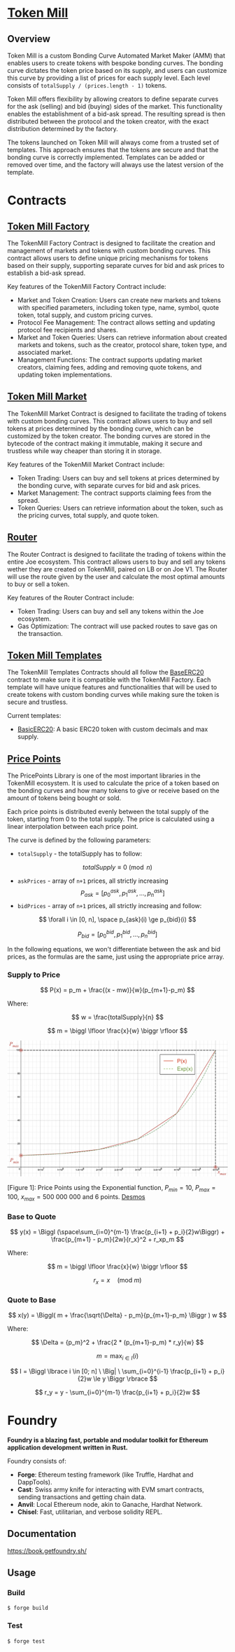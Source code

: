 # [Token Mill](https://github.com/traderjoe-xyz/token-mill)

## Overview

Token Mill is a custom Bonding Curve Automated Market Maker (AMM) that enables users to create tokens with bespoke bonding curves. The bonding curve dictates the token price based on its supply, and users can customize this curve by providing a list of prices for each supply level. Each level consists of `totalSupply / (prices.length - 1)` tokens.

Token Mill offers flexibility by allowing creators to define separate curves for the ask (selling) and bid (buying) sides of the market. This functionality enables the establishment of a bid-ask spread. The resulting spread is then distributed between the protocol and the token creator, with the exact distribution determined by the factory.

The tokens launched on Token Mill will always come from a trusted set of templates. This approach ensures that the tokens are secure and that the bonding curve is correctly implemented. Templates can be added or removed over time, and the factory will always use the latest version of the template.

# Contracts

## [Token Mill Factory](./src/TMFactory.sol)

The TokenMill Factory Contract is designed to facilitate the creation and management of markets and tokens with custom bonding curves. This contract allows users to define unique pricing mechanisms for tokens based on their supply, supporting separate curves for bid and ask prices to establish a bid-ask spread.

Key features of the TokenMill Factory Contract include:

- Market and Token Creation: Users can create new markets and tokens with specified parameters, including token type, name, symbol, quote token, total supply, and custom pricing curves.
- Protocol Fee Management: The contract allows setting and updating protocol fee recipients and shares.
- Market and Token Queries: Users can retrieve information about created markets and tokens, such as the creator, protocol share, token type, and associated market.
- Management Functions: The contract supports updating market creators, claiming fees, adding and removing quote tokens, and updating token implementations.

## [Token Mill Market](./src/TMMarket.sol)

The TokenMill Market Contract is designed to facilitate the trading of tokens with custom bonding curves. This contract allows users to buy and sell tokens at prices determined by the bonding curve, which can be customized by the token creator. The bonding curves are stored in the bytecode of the contract making it immutable, making it secure and trustless while way cheaper than storing it in storage.

Key features of the TokenMill Market Contract include:

- Token Trading: Users can buy and sell tokens at prices determined by the bonding curve, with separate curves for bid and ask prices.
- Market Management: The contract supports claiming fees from the spread.
- Token Queries: Users can retrieve information about the token, such as the pricing curves, total supply, and quote token.

## [Router](./src/Router.sol)

The Router Contract is designed to facilitate the trading of tokens within the entire Joe ecosystem. This contract allows users to buy and sell any tokens wether they are created on TokenMill, paired on LB or on Joe V1. The Router will use the route given by the user and calculate the most optimal amounts to buy or sell a token.

Key features of the Router Contract include:

- Token Trading: Users can buy and sell any tokens within the Joe ecosystem.
- Gas Optimization: The contract will use packed routes to save gas on the transaction.

## [Token Mill Templates](./src/templates/)

The TokenMill Templates Contracts should all follow the [BaseERC20](./src/templates/BaseERC20.sol) contract to make sure it is compatible with the TokenMill Factory. Each template will have unique features and functionalities that will be used to create tokens with custom bonding curves while making sure the token is secure and trustless.

Current templates:

- [BasicERC20](./src/templates/BasicERC20.sol): A basic ERC20 token with custom decimals and max supply.

## [Price Points](./src/libraries/PricePoints.sol)

The PricePoints Library is one of the most important libraries in the TokenMill ecosystem. It is used to calculate the price of a token based on the bonding curves and how many tokens to give or receive based on the amount of tokens being bought or sold.

Each price points is distributed evenly between the total supply of the token, starting from 0 to the total supply. The price is calculated using a linear interpolation between each price point.

The curve is defined by the following parameters:

- `totalSupply` - the totalSupply has to follow:

$$
totalSupply \equiv 0 \pmod{n}
$$

- `askPrices` - array of `n+1` prices, all strictly increasing
  $$
  P_{ask} = \bigl [p_{0}^{ask}, p_1^{ask}, ..., p_n^{ask} \bigr ]
  $$
- `bidPrices` - array of `n+1` prices, all strictly increasing and follow:

$$
\forall i \in [0, n], \space p_{ask}(i) \ge p_{bid}(i)
$$

$$
P_{bid} = \bigl [p_{0}^{bid}, p_1^{bid}, ..., p_n^{bid} \bigr ]
$$

In the following equations, we won't differentiate between the ask and bid prices, as the formulas are the same, just using the appropriate price array.

### Supply to Price

$$
P(x) = p_m + \frac{(x - mw)}{w}(p_{m+1}-p_m)
$$

Where:

$$
w = \frac{totalSupply}{n}
$$

$$
m = \biggl  \lfloor \frac{x}{w} \biggr \rfloor
$$

![[Figure 1]: Price Points using the Exponential function, p_min = 10, p_max = 100 and 6 points.](assets/price_graph.png)

[Figure 1]: Price Points using the Exponential function, $P_{min} = 10$, $P_{max} = 100$, $x_{max} = 500 \ 000 \ 000$ and 6 points. [Desmos](https://www.desmos.com/calculator/gu0mpoolmm)

### Base to Quote

$$
y(x) = \Biggl (\space\sum_{i=0}^{m-1} \frac{p_{i+1} + p_i}{2}w\Biggr) + \frac{p_{m+1} - p_m}{2w}{r_x}^2 + r_xp_m
$$

Where:

$$
m = \biggl \lfloor \frac{x}{w} \biggr \rfloor
$$

$$
r_x = x \quad \text{(mod } m \text{)}
$$

### Quote to Base

$$
x(y) = \Biggl( m + \frac{\sqrt{\Delta} - p_m}{p_{m+1}-p_m} \Biggr ) w
$$

Where:

$$
\Delta = {p_m}^2 + \frac{2 * (p_{m+1}-p_m) * r_y}{w}
$$

$$
m = \max_{i \in I}(i)
$$

$$
I = \Biggl \lbrace i \in [0; n] \ \Big| \ \sum_{i=0}^{i-1} \frac{p_{i+1} + p_i}{2}w \le y \Biggr \rbrace
$$

$$
r_y = y - \sum_{i=0}^{m-1} \frac{p_{i+1} + p_i}{2}w
$$

# Foundry

**Foundry is a blazing fast, portable and modular toolkit for Ethereum application development written in Rust.**

Foundry consists of:

- **Forge**: Ethereum testing framework (like Truffle, Hardhat and DappTools).
- **Cast**: Swiss army knife for interacting with EVM smart contracts, sending transactions and getting chain data.
- **Anvil**: Local Ethereum node, akin to Ganache, Hardhat Network.
- **Chisel**: Fast, utilitarian, and verbose solidity REPL.

## Documentation

https://book.getfoundry.sh/

## Usage

### Build

```shell
$ forge build
```

### Test

```shell
$ forge test
```
